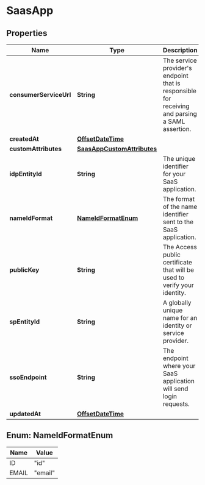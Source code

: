 # SaasApp

## Properties
Name | Type | Description | Notes
------------ | ------------- | ------------- | -------------
**consumerServiceUrl** | **String** | The service provider&#x27;s endpoint that is responsible for receiving and parsing a SAML assertion. |  [optional]
**createdAt** | [**OffsetDateTime**](OffsetDateTime.md) |  |  [optional]
**customAttributes** | [**SaasAppCustomAttributes**](SaasAppCustomAttributes.md) |  |  [optional]
**idpEntityId** | **String** | The unique identifier for your SaaS application. |  [optional]
**nameIdFormat** | [**NameIdFormatEnum**](#NameIdFormatEnum) | The format of the name identifier sent to the SaaS application. |  [optional]
**publicKey** | **String** | The Access public certificate that will be used to verify your identity. |  [optional]
**spEntityId** | **String** | A globally unique name for an identity or service provider. |  [optional]
**ssoEndpoint** | **String** | The endpoint where your SaaS application will send login requests. |  [optional]
**updatedAt** | [**OffsetDateTime**](OffsetDateTime.md) |  |  [optional]

<a name="NameIdFormatEnum"></a>
## Enum: NameIdFormatEnum
Name | Value
---- | -----
ID | &quot;id&quot;
EMAIL | &quot;email&quot;
